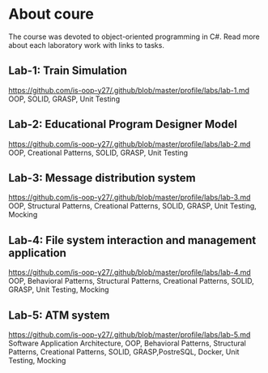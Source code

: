 # About coure
The course was devoted to object-oriented programming in C#. Read more about each laboratory work with links to tasks.
## Lab-1: Train Simulation
https://github.com/is-oop-y27/.github/blob/master/profile/labs/lab-1.md  
OOP, SOLID, GRASP, Unit Testing
## Lab-2: Educational Program Designer Model
https://github.com/is-oop-y27/.github/blob/master/profile/labs/lab-2.md  
OOP, Creational Patterns, SOLID, GRASP, Unit Testing
## Lab-3: Message distribution system
https://github.com/is-oop-y27/.github/blob/master/profile/labs/lab-3.md  
OOP, Structural Patterns, Creational Patterns, SOLID, GRASP, Unit Testing, Mocking
## Lab-4: File system interaction and management application
https://github.com/is-oop-y27/.github/blob/master/profile/labs/lab-4.md  
OOP, Behavioral Patterns, Structural Patterns, Creational Patterns, SOLID, GRASP, Unit Testing, Mocking
## Lab-5: ATM system
https://github.com/is-oop-y27/.github/blob/master/profile/labs/lab-5.md  
Software Application Architecture, OOP, Behavioral Patterns, Structural Patterns, Creational Patterns, SOLID, GRASP,PostreSQL, Docker, Unit Testing, Mocking

